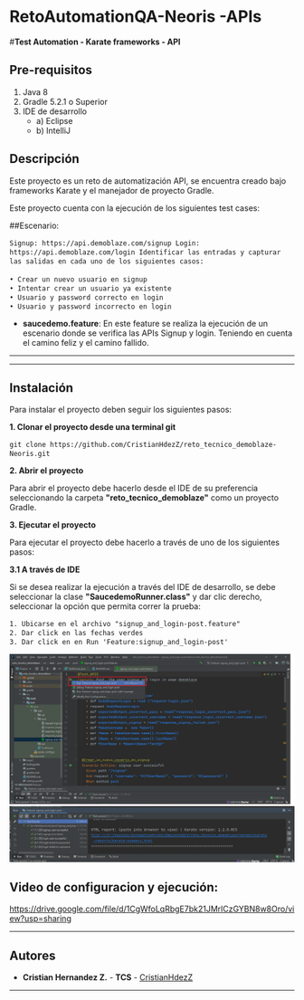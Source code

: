 # RetoAutomationQA-Neoris -APIs
#**Test Automation - Karate frameworks - API**

## Pre-requisitos
1. Java 8
2. Gradle 5.2.1 o Superior
3. IDE de desarrollo
	- a) Eclipse
	- b) IntelliJ

## Descripción

Este proyecto es un reto de automatización API, se encuentra creado bajo frameworks Karate y el manejador de proyecto Gradle.


Este proyecto cuenta con la ejecución de los siguientes test cases:

##Escenario:

    Signup: https://api.demoblaze.com/signup Login: https://api.demoblaze.com/login Identificar las entradas y capturar las salidas en cada uno de los siguientes casos:    
    
    • Crear un nuevo usuario en signup
	• Intentar crear un usuario ya existente
	• Usuario y password correcto en login
	• Usuario y password incorrecto en login


- **saucedemo.feature**: En este feature se realiza la ejecución de un escenario donde se verifica las APIs Signup y login. Teniendo en cuenta el camino feliz y el camino fallido.

---
  
---
## Instalación

Para instalar el proyecto deben seguir los siguientes pasos:

**1. Clonar el proyecto desde una terminal git**

```
git clone https://github.com/CristianHdezZ/reto_tecnico_demoblaze-Neoris.git
```

**2. Abrir el proyecto**

Para abrir el proyecto debe hacerlo desde el IDE de su preferencia seleccionando la carpeta **"reto_tecnico_demoblaze"** como un proyecto Gradle.


**3. Ejecutar el proyecto**

Para ejecutar el proyecto debe hacerlo a través de uno de los siguientes pasos:

**3.1 A través de IDE**

Si se desea realizar la ejecución a través del IDE de desarrollo, se debe seleccionar la clase **"SaucedemoRunner.class"** y dar clic derecho, seleccionar la opción que permita correr la prueba:

```
1. Ubicarse en el archivo "signup_and_login-post.feature"
2. Dar click en las fechas verdes   
3. Dar click en en Run 'Feature:signup_and_login-post'
```
![img.png](img.png)
![img_1.png](img_1.png)

## Video de configuracion y ejecución:
https://drive.google.com/file/d/1CgWfoLqRbgE7bk21JMrlCzGYBN8w8Oro/view?usp=sharing
  
---
## ️Autores
* **Cristian Hernandez Z.** - **TCS** - [CristianHdezZ](https://github.com/CristianHdezZ/)
---

